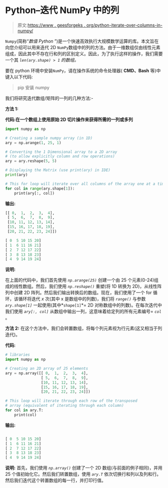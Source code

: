 # Python–迭代 NumPy 中的列

> 原文:[https://www . geesforgeks . org/python-iterate-over-columns-in-numpy/](https://www.geeksforgeeks.org/python-iterate-over-columns-in-numpy/)

`Numpy`(简称“*数值 Python* ”)是一个快速高效执行大规模数学运算的库。本文旨在向您介绍可以用来迭代 2D `NumPy`数组中的列的方法。由于一维数组仅由线性元素组成，因此其中不存在行和列的区别定义。因此，为了执行这样的操作，我们需要一个其 *`len(ary.shape) > 1` 的数组。*

要在 python 环境中安装`NumPy`，请在操作系统的命令处理器( **CMD、Bash** 等)中键入以下代码:

> pip 安装 numpy

我们将研究迭代数组/矩阵的一列的几种方法:-

**方法 1:**

**代码:在一个数组上使用原始 2D 切片操作来获得所需的一列或多列**

```py
import numpy as np

# Creating a sample numpy array (in 1D)
ary = np.arange(1, 25, 1)

# Converting the 1 Dimensional array to a 2D array 
# (to allow explicitly column and row operations)
ary = ary.reshape(5, 5)

# Displaying the Matrix (use print(ary) in IDE)
print(ary)

# This for loop will iterate over all columns of the array one at a time
for col in range(ary.shape[1]):
    print(ary[:, col])
```

**输出:**

```py
[[ 0,  1,  2,  3,  4],
 [ 5,  6,  7,  8,  9],
 [10, 11, 12, 13, 14],
 [15, 16, 17, 18, 19],
 [20, 21, 22, 23, 24]])

[ 0  5 10 15 20]
[ 1  6 11 16 21]
[ 2  7 12 17 22]
[ 3  8 13 18 23]
[ 4  9 14 19 24]

```

**说明:**

在上面的代码中，我们首先使用 *`np.arange(25)`* 创建一个由 25 个元素(0-24)组成的线性数组。然后，我们使用 *`np.reshape()`* 重塑(将 1D 转换为 2D)，从线性阵列中创建 2D 阵列。然后我们输出转换后的数组。现在，我们使用了一个 for 循环，该循环将迭代 *x* 次(其中 x 是数组中的列数)，我们将 *`range()`* 与参数 *`ary.shape[1]`* 一起使用(其中*`shape[1]`*= 2D 对称数组中的列数)。在每次迭代中我们使用 *`ary[:, col]`* 从数组中输出一列，这意味着给定列的所有元素编号= *`col`* 。

**方法 2:**
在这个方法中，我们会转置数组，将每个列元素视为行元素(这又相当于列迭代)。

**代码:**

```py
# libraries
import numpy as np

# Creating an 2D array of 25 elements 
ary = np.array([[ 0,  1,  2,  3,  4],
                [ 5,  6,  7,  8,  9],
                [10, 11, 12, 13, 14],
                [15, 16, 17, 18, 19],
                [20, 21, 22, 23, 24]])

# This loop will iterate through each row of the transposed 
# array (equivalent of iterating through each column)
for col in ary.T:
    print(col)
```

**输出:**

```py

[ 0  5 10 15 20]
[ 1  6 11 16 21]
[ 2  7 12 17 22]
[ 3  8 13 18 23]
[ 4  9 14 19 24]

```

**说明:**
首先，我们使用 *`np.array()`* 创建了一个 2D 数组(与前面的例子相同)，并用 25 个值初始化它。然后我们转置数组，使用 *`ary.T`* 依次切换行和列以及列和行。然后我们迭代这个转置数组的每一行，并打印行值。
